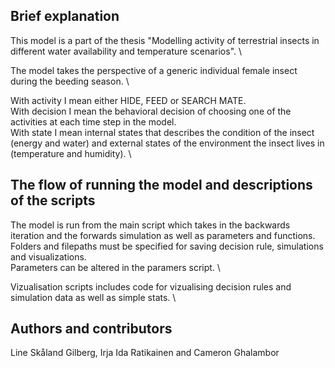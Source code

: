 
## Brief explanation

This model is a part of the thesis "Modelling activity of terrestrial insects in different water availability and temperature scenarios". \

The model takes the perspective of a generic individual female insect during the beeding season. \

With activity I mean either HIDE, FEED or SEARCH MATE.\
With decision I mean the behavioral decision of choosing one of the activities at each time step in the model.\
With state I mean internal states that describes the condition of the insect (energy and water) and external states of the environment the insect lives in (temperature and humidity). \


## The flow of running the model and descriptions of the scripts
The model is run from the main script which takes in the backwards iteration and the forwards simulation as well as parameters and functions. \
Folders and filepaths must be specified for saving decision rule, simulations and visualizations. \
Parameters can be altered in the paramers script. \

Vizualisation scripts includes code for vizualising decision rules and simulation data as well as simple stats. \

## Authors and contributors
Line Skåland Gilberg, Irja Ida Ratikainen and Cameron Ghalambor

